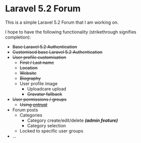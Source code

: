 # Laravel 5.2 Forum

This is a simple Laravel 5.2 Forum that I am working on.

I hope to have the following functionality (strikethrough signifies completion):
- ~~Base Laravel 5.2 Authentication~~
- ~~Customised base Laravel 5.2 Authentication~~
- ~~User profile customisation~~
  - ~~First / Last name~~
  - ~~Location~~
  - ~~Website~~
  - ~~Biography~~
  - User profile image
    - Uploadcare upload
    - ~~Gravatar fallback~~
- ~~User permissions / groups~~
  - ~~Using [entrust](https://github.com/Zizaco/entrust)~~
- Forum posts
  - Categories
    - Category create/edit/delete ***(admin feature)***
    - Category selection
  - Locked to specific user groups
- ...
